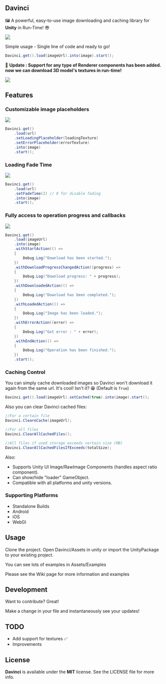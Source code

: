 Davinci
---
🖼 A powerful, easy-to-use image downloading and caching library for **Unity** in Run-Time! 😎 

![](https://user-images.githubusercontent.com/15744733/64790065-b75c6680-d58a-11e9-843d-4831fbc60306.gif)

Simple usage - Single line of code and ready to go!
```csharp
Davinci.get().load(imageUrl).into(image).start();
```

🔴 **Update : Support for any type of Renderer components has been added. now we can download 3D model's textures in run-time!**

![](https://user-images.githubusercontent.com/15744733/72981848-021ca380-3df3-11ea-89b4-1a1d7a6fd225.gif)


Features
---
### Customizable image placeholders

![](https://user-images.githubusercontent.com/15744733/64792966-7b77d000-d58f-11e9-853f-3ad438375ec6.gif)
```csharp
Davinci.get()
    .load(url)
    .setLoadingPlaceholder(loadingTexture)
    .setErrorPlaceholder(errorTexture)
    .into(image)
    .start();
```

### Loading Fade Time

![](https://user-images.githubusercontent.com/15744733/64794033-2d63cc00-d591-11e9-981d-167704a92be7.gif)
```csharp
Davinci.get()
    .load(url)
    .setFadeTime(2) // 0 for disable fading
    .into(image)
    .start();
```

### Fully access to operation progress and callbacks

![](https://user-images.githubusercontent.com/15744733/64794838-5c2e7200-d592-11e9-90df-ec39b89b0aab.gif)
```csharp
Davinci.get()
    .load(imageUrl)
    .into(image)
    .withStartAction(() =>
    {
        Debug.Log("Download has been started.");
    })
    .withDownloadProgressChangedAction((progress) =>
    {
        Debug.Log("Download progress: " + progress);
    })
    .withDownloadedAction(() =>
    {
        Debug.Log("Download has been completed.");
    })
    .withLoadedAction(() =>
    {
        Debug.Log("Image has been loaded.");
    })
    .withErrorAction((error) =>
    {
        Debug.Log("Got error : " + error);
    })
    .withEndAction(() =>
    {
        Debug.Log("Operation has been finished.");
    })
    .start();
```

### Caching Control
You can simply cache downloaded images so Davinci won't download it again from the same url. It's cool! Isn't it? 😁
(Default is `True`)

```csharp
Davinci.get().load(imageUrl).setCached(true).into(image).start();
```

Also you can clear Davinci cached files: 
```csharp
//For a certain file
Davinci.CleareCache(imageUrl);

//For all files
Davinci.ClearAllCachedFiles();

//All files if used storage exceeds certain size (MB)
Davinci.ClearAllCachedFilesIfExceeds(totalSize);
```

Also:
- Supports Unity UI Image/RawImage Components (handles aspect ratio component).
- Can show/hide "loader" GameObject.
- Compatible with all platforms and unity versions.

### Supporting Platforms
- Standalone Builds
- Android
- iOS
- WebGl

Usage
----
Clone the project. Open Davinci/Assets in unity or import the UnityPackage to your existing project.

You can see lots of examples in Assets/Examples

Please see the Wiki page for more information and examples

Development
----
Want to contribute? Great! 

Make a change in your file and instantaneously see your updates!

TODO
----
 - Add support for textures ✅ 
 - Improvements

License
----
**Davinci** is available under the **MIT** license. See the LICENSE file for more info.

